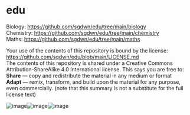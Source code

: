 # edu

Biology: https://github.com/sgdwn/edu/tree/main/biology  
Chemistry: https://github.com/sgdwn/edu/tree/main/chemistry  
Maths: https://github.com/sgdwn/edu/tree/main/maths  



Your use of the contents of this repository is bound by the license: https://github.com/sgdwn/edu/blob/main/LICENSE.md  
The contents of this repository is shared under a Creative Commons Attribution-ShareAlike 4.0 International license. This says you are free to:  
**Share** — copy and redistribute the material in any medium or format  
**Adapt** — remix, transform, and build upon the material for any purpose, even commercially. (note that this summary is not a substitute for the full license text)  
  

![image](https://user-images.githubusercontent.com/74820599/111902173-f1d27980-8a33-11eb-8f0b-49db454f2984.png)![image](https://user-images.githubusercontent.com/74820599/111902175-f6972d80-8a33-11eb-8895-5fc62ac08de5.png)![image](https://user-images.githubusercontent.com/74820599/111902176-fac34b00-8a33-11eb-8ee9-6a81ff281df5.png)  



  


